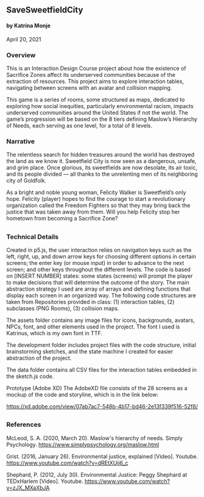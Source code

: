 ## SaveSweetfieldCity
#### by Katrina Monje
April 20, 2021

### Overview
This is an Interaction Design Course project about how the existence of Sacrifice Zones affect its underserved communities because of the extraction of resources. This project aims to explore interaction tables, navigating between screens with an avatar and collision mapping.

This game is a series of rooms, some structured as maps, dedicated to exploring how social inequities, particularly environmental racism, impacts underserved communities around the United States if not the world. The game’s progression will be based on the 8 tiers defining Maslow’s Hierarchy of Needs, each serving as one level, for a total of 8 levels.

### Narrative
The relentless search for hidden treasures around the world has destroyed the land as we know it. Sweetfield City is now seen as a dangerous, unsafe, and grim place. Once glorious, its sweetfields are now desolate, its air toxic, and its people divided — all thanks to the unrelenting men of its neighboring city of Goldfolk. 

As a bright and noble young woman, Felicity Walker is Sweetfield’s only hope. Felicity (player) hopes to find the courage to start a revolutionary organization called the Freedom Fighters so that they may bring back the justice that was taken away from them. Will you help Felicity stop her hometown from becoming a Sacrifice Zone?

##
### Technical Details
Created in p5.js, the user interaction relies on navigation keys such as the left, right, up, and down arrow keys for choosing different options in certain screens; the enter key (or mouse input) in order to advance to the next screen; and other keys throughout the different levels. The code is based on [INSERT NUMBER] states: some states (screens) will prompt the player to make decisions that will determine the outcome of the story. The main abstraction strategy I used are array of arrays and defining functions that display each screen in an organized way. The following code structures are taken from Repositories provided in class: (1) interaction tables, (2) subclasses (PNG Rooms), (3) collision maps. 

The assets folder contains any image files for icons, backgrounds, avatars, NPCs, font, and other elements used in the project. The font I used is Katrinus, which is my own font in TTF.

The development folder includes project files with the code structure, initial brainstorming sketches, and the state machine I created for easier abstraction of the project.  

The data folder contains all CSV files for the interaction tables embedded in the sketch.js code.

Prototype (Adobe XD)
The AdobeXD file consists of the 28 screens as a mockup of the code and storyline, which is in the link below:

https://xd.adobe.com/view/07ab7ac7-548b-4b17-bd46-2e13f339f516-52f8/

##
### References
McLeod, S. A. (2020, March 20). Maslow's hierarchy of needs. Simply Psychology. https://www.simplypsychology.org/maslow.html
Grist. (2016, January 26). Environmental justice, explained [Video]. Youtube. https://www.youtube.com/watch?v=dREtXUij6_c
Shephard, P. (2012, July 30). Environmental Justice: Peggy Shephard at TEDxHarlem [Video]. Youtube. https://www.youtube.com/watch?v=zJX_MXaXbJA
